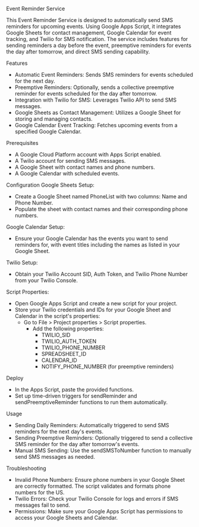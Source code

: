 Event Reminder Service

This Event Reminder Service is designed to automatically send SMS reminders for upcoming events. 
Using Google Apps Script, it integrates Google Sheets for contact management, Google Calendar for event tracking, and Twilio for SMS notification. 
The service includes features for sending reminders a day before the event, preemptive reminders for events the day after tomorrow, and direct SMS sending capability.

Features
-  Automatic Event Reminders: Sends SMS reminders for events scheduled for the next day.
-  Preemptive Reminders: Optionally, sends a collective preemptive reminder for events scheduled for the day after tomorrow.
-  Integration with Twilio for SMS: Leverages Twilio API to send SMS messages.
-  Google Sheets as Contact Management: Utilizes a Google Sheet for storing and managing contacts.
-  Google Calendar Event Tracking: Fetches upcoming events from a specified Google Calendar.

Prerequisites
-  A Google Cloud Platform account with Apps Script enabled.
-  A Twilio account for sending SMS messages.
-  A Google Sheet with contact names and phone numbers.
-  A Google Calendar with scheduled events.
  
Configuration
Google Sheets Setup:
-  Create a Google Sheet named PhoneList with two columns: Name and Phone Number.
-  Populate the sheet with contact names and their corresponding phone numbers.

Google Calendar Setup:
-  Ensure your Google Calendar has the events you want to send reminders for, with event titles including the names as listed in your Google Sheet.

Twilio Setup:
-  Obtain your Twilio Account SID, Auth Token, and Twilio Phone Number from your Twilio Console.
  
Script Properties:
-  Open Google Apps Script and create a new script for your project.
-  Store your Twilio credentials and IDs for your Google Sheet and Calendar in the script's properties:
    -  Go to File > Project properties > Script properties.
        -  Add the following properties:
            -  TWILIO_SID
            -  TWILIO_AUTH_TOKEN
            -  TWILIO_PHONE_NUMBER
            -  SPREADSHEET_ID
            -  CALENDAR_ID
            -  NOTIFY_PHONE_NUMBER (for preemptive reminders)
         
Deploy
-  In the Apps Script, paste the provided functions.
-  Set up time-driven triggers for sendReminder and sendPreemptiveReminder functions to run them automatically.

Usage
-  Sending Daily Reminders: Automatically triggered to send SMS reminders for the next day's events.
-  Sending Preemptive Reminders: Optionally triggered to send a collective SMS reminder for the day after tomorrow's events.
-  Manual SMS Sending: Use the sendSMSToNumber function to manually send SMS messages as needed.

Troubleshooting
-  Invalid Phone Numbers: Ensure phone numbers in your Google Sheet are correctly formatted. The script validates and formats phone numbers for the US.
-  Twilio Errors: Check your Twilio Console for logs and errors if SMS messages fail to send.
-  Permissions: Make sure your Google Apps Script has permissions to access your Google Sheets and Calendar.
